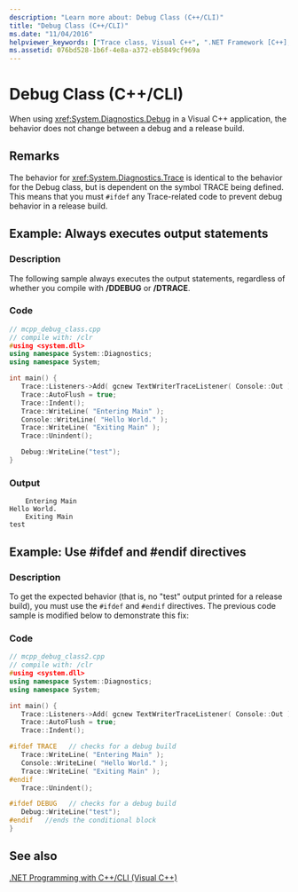 ```yaml
---
description: "Learn more about: Debug Class (C++/CLI)"
title: "Debug Class (C++/CLI)"
ms.date: "11/04/2016"
helpviewer_keywords: ["Trace class, Visual C++", ".NET Framework [C++], Debug class", "Debug class"]
ms.assetid: 076bd528-1b6f-4e8a-a372-eb5849cf969a
---
```

# Debug Class (C++/CLI)

When using <xref:System.Diagnostics.Debug> in a Visual C++ application, the behavior does not change between a debug and a release build.

## Remarks

The behavior for <xref:System.Diagnostics.Trace> is identical to the behavior for the Debug class, but is dependent on the symbol TRACE being defined. This means that you must `#ifdef` any Trace-related code to prevent debug behavior in a release build.

## Example: Always executes output statements

### Description

The following sample always executes the output statements, regardless of whether you compile with **/DDEBUG** or **/DTRACE**.

### Code

```cpp
// mcpp_debug_class.cpp
// compile with: /clr
#using <system.dll>
using namespace System::Diagnostics;
using namespace System;

int main() {
   Trace::Listeners->Add( gcnew TextWriterTraceListener( Console::Out ) );
   Trace::AutoFlush = true;
   Trace::Indent();
   Trace::WriteLine( "Entering Main" );
   Console::WriteLine( "Hello World." );
   Trace::WriteLine( "Exiting Main" );
   Trace::Unindent();

   Debug::WriteLine("test");
}
```

### Output

```Output
    Entering Main
Hello World.
    Exiting Main
test
```

## Example: Use #ifdef and #endif directives

### Description

To get the expected behavior (that is, no "test" output printed for a release build), you must use the `#ifdef` and `#endif` directives. The previous code sample is modified below to demonstrate this fix:

### Code

```cpp
// mcpp_debug_class2.cpp
// compile with: /clr
#using <system.dll>
using namespace System::Diagnostics;
using namespace System;

int main() {
   Trace::Listeners->Add( gcnew TextWriterTraceListener( Console::Out ) );
   Trace::AutoFlush = true;
   Trace::Indent();

#ifdef TRACE   // checks for a debug build
   Trace::WriteLine( "Entering Main" );
   Console::WriteLine( "Hello World." );
   Trace::WriteLine( "Exiting Main" );
#endif
   Trace::Unindent();

#ifdef DEBUG   // checks for a debug build
   Debug::WriteLine("test");
#endif   //ends the conditional block
}
```

## See also

[.NET Programming with C++/CLI (Visual C++)](../dotnet/dotnet-programming-with-cpp-cli-visual-cpp.md)
